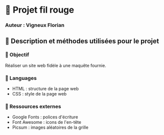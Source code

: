 # 📌 Projet fil rouge
### Auteur : Vigneux Florian
## 📝 Description et méthodes utilisées pour le projet
### 🎯 Objectif
Réaliser un site web fidèle à une maquête fournie.
### 🚀 Languages
- HTML : structure de la page web
- CSS : style de la page web
### 📎 Ressources externes
- Google Fonts : polices d'écriture
- Font Awesome : icons de l'en-tête
- Picsum : images aléatoires de la grille
